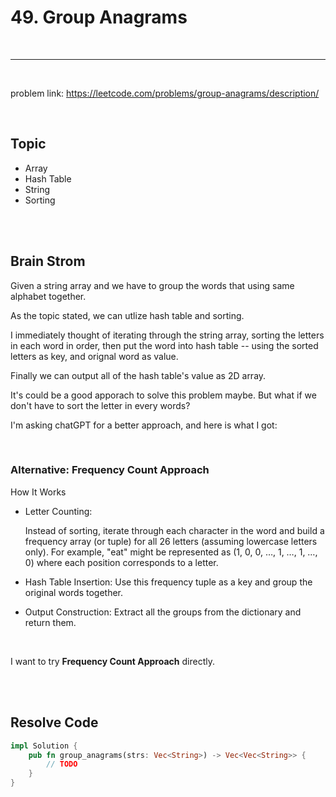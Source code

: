 # 49. Group Anagrams

<br>

---

<br>

problem link: https://leetcode.com/problems/group-anagrams/description/

<br>

## Topic 

* Array
* Hash Table
* String
* Sorting

<br>
<br>

## Brain Strom

Given a string array and we have to group the words that using same alphabet together.

As the topic stated, we can utlize hash table and sorting.

I immediately thought of iterating through the string array, sorting the letters in each word in order, then put the word into hash table -- using the sorted letters as key, and orignal word as value. 

Finally we can output all of the hash table's value as 2D array.

It's could be a good apporach to solve this problem maybe. But what if we don't have to sort the letter in every words?

I'm asking chatGPT for a better approach, and here is what I got:

<br>

### Alternative: Frequency Count Approach

How It Works

* Letter Counting:

    Instead of sorting, iterate through each character in the word and build a frequency array (or tuple) for all 26 letters (assuming lowercase letters only). For example, "eat" might be represented as (1, 0, 0, …, 1, …, 1, …, 0) where each position corresponds to a letter.

* Hash Table Insertion:
    Use this frequency tuple as a key and group the original words together.

* Output Construction:
    Extract all the groups from the dictionary and return them.

<br>

I want to try __Frequency Count Approach__ directly.

<br>
<br>


## Resolve Code

```rust
impl Solution {
    pub fn group_anagrams(strs: Vec<String>) -> Vec<Vec<String>> {
        // TODO
    }
}
```

